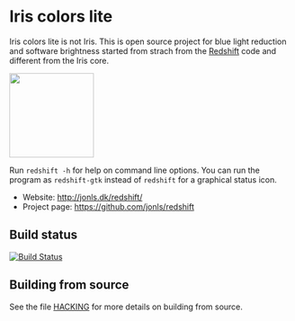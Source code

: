 
Iris colors lite
========

Iris colors lite is not Iris. This is open source project for blue light reduction and software brightness started from strach from the [Redshift](https://github.com/jonls/redshift) code and different from the Iris core.

<img src="https://github.com/danielng01/iris-colors-lite/raw/master/data/iris-gui/iris.png" width="150">

Run `redshift -h` for help on command line options. You can run the program
as `redshift-gtk` instead of `redshift` for a graphical status icon.

* Website: http://jonls.dk/redshift/
* Project page: https://github.com/jonls/redshift

Build status
------------

[![Build Status](https://travis-ci.org/danielng01/Iris-Colors-Lite.svg?branch=master)](https://travis-ci.org/danielng01/Iris-Colors-Lite)

Building from source
--------------------

See the file [HACKING](HACKING.md) for more details on building from source.
